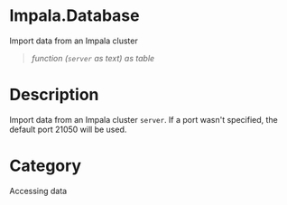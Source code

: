 # Impala.Database
Import data from an Impala cluster
> _function (<code>server</code> as text) as table_

# Description 
Import data from an Impala cluster <code>server</code>. If a port wasn't specified, the default port 21050 will be used.
# Category 
Accessing data
